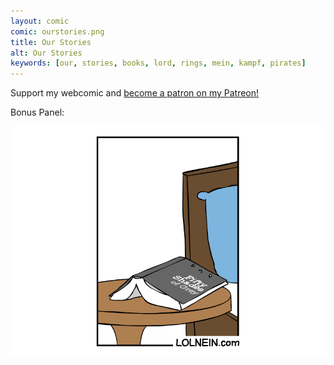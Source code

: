 ```yaml
---
layout: comic
comic: ourstories.png
title: Our Stories
alt: Our Stories
keywords: [our, stories, books, lord, rings, mein, kampf, pirates]
---
```


Support my webcomic and [become a patron on my Patreon!](https://www.patreon.com/lolnein)

Bonus Panel:

![Our Stories](/images/ourstories_bonus.png)